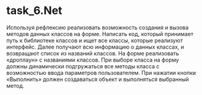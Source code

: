 # task_6.Net
Используя рефлексию реализовать возможность создания и вызова методов
данных классов на форме. Написать код, который принимает путь к библиотеке
классов и ищет все классы, которые реализуют интерфейс. Далее получают
всю информацию о данных классах, и возвращают список из названий классов.
На форме реализовать «дроплаун» с названиями классов. При выборе класса
на форму должны динамически подгружаться все методы класса с
возможностью ввода параметров пользователем. При нажатии кнопки
«Выполнить» должен создаваться объект и выполняться выбранный метод.
